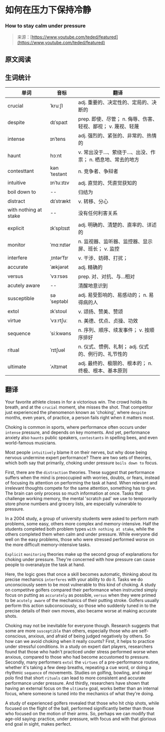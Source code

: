 # 如何在压力下保持冷静

### How to stay calm under pressure

>来源：[https://www.youtube.com/teded/featured](https://www.youtube.com/teded/featured)

## 原文阅读


## 生词统计
| 单词 | 音标 | 翻译 |
|-|-|-|
| crucial | ˈkruːʃl | adj. 重要的、决定性的、定局的、决断的 |
| despite | dɪˈspaɪt | prep. 即使、尽管； n. 侮辱、伤害、轻视、鄙视； v. 蔑视、轻蔑 |
| intense | ɪnˈtens | adj. 强烈的、紧张的、非常的、热情的 |
| haunt | hɔːnt | v. 常出没于...、萦绕于...、出没、作祟； n. 栖息地、常去的地方 |
| contesttant | kənˈtestənt | n. 竞争者、争辩者 |
| intuitive | ɪnˈtuːɪtɪv | adj. 直觉的、凭直觉获知的 |
| boil down to | -- | 归结为 |
| distract | dɪˈstrækt | v. 转移、分心 |
| with nothing at stake | -- | 没有任何利害关系 |
| explicit | ɪkˈsplɪsɪt | adj. 明确的、清楚的、直率的、详述的 |
| monitor | ˈmɑːnɪtər | n. 监视器、监听器、监控器、显示屏、班长； v. 监控 |
| interfere | ˌɪntərˈfɪr | v. 干涉、妨碍、打扰； |
| accurate | ˈækjərət | adj. 精确的 |
| versus | ˈvɜːrsəs | prep. 对、对抗、与...相对 |
| acutely aware | -- | 清醒地意识到 |
| susceptible | səˈseptəbl | adj. 易受影响的、易感动的； n. 易得病的人 |
| extol | ɪkˈstoʊl | v. 颂扬、赞美、赞颂 |
| virtue | ˈvɜːrtʃuː |  n. 美德、优点、贞操、功效|
| sequence | ˈsiːkwəns | n. 序列、顺序、续发事件； v. 按顺序排好 |
| ritual | ˈrɪtʃuəl | n. 仪式、惯例、礼制； adj. 仪式的、例行的、礼节性的 |
| ultimate | ˈʌltɪmət | adj. 最终的、极限的、根本的； n. 终极、根本、基本原则 |

## 翻译

Your favorite athlete closes in for a victorious win. The crowd holds its breath, and at the `crucial` moment, she misses the shot. That competitor just experienced the phenomenon known as 'choking', where `despite` months, even years, of practice, a person fails right when it matters most.

Choking is common in sports, where performance often occurs under `intense` pressure, and depends on key moments. And yet, performance anxiety also `haunts` public speakers, `contestants` in spelling bees, and even world-famous musicians.

Most people `intuitively` blame it on their nerves, but why dose being nervous undermine expert performance? There are two sets of theories, which both say that primarily, choking under pressure `boils down to` focus.

First, there are the `distraction` theories. These suggest that performance suffers when the mind is preoccupied with worries, doubts, or fears, instead of focusing its attention on performing the task at hand. When relevant and irrelevant thoughts compete for the same attention, something has to give. The brain can only process so much information at once. Tasks that challenge working memory, the mental 'scratch pad' we use to temporarily store phone numbers and grocery lists, are especially vulnerable to pressure.

In a 2004 study, a group of university students were asked to perform math problems, some easy, others more complex and memory-intensive. Half the students completed both problem types `with nothing at stake`, while the others completed them when calm and under pressure. While everyone did well on the easy problems, those who were stressed performed worse on the more difficult memory-intensive tasks.

`Explicit` `monitoring` theories make up the second group of explanations for choking under pressure. They're concerned with how pressure can cause people to overanalyze the task at hand.

Here, the logic goes that once a skill becomes automatic, thinking about its precise mechanics `interferes` with your ability to do it. Tasks we do unconsciously seem to be most vulnerable to this kind of choking. A study on competitve golfers compared their performance when instructed simply focus on putting as `accurately` as possible, `versus` when they were primed to be `acutely aware` of the mechanics of their putting stroke. Golfers usually perform this action subconsciously, so those who suddenly tuned in to the precise details of their own moves, also became worse at making accurate shots.

Choking may not be inevitable for everyone though. Research suggests that some are more `susceptible` than others, especially those who are self-conscious, anxious, and afraid of being judged negatively by others. So how can we avoid choking when it really counts? First, it helps to practice under stressful conditions. In a study on expert dart players, researchers found that those who hadn't practiced under stress performed worse when anxious, compared to those who had become accustomed to pressure. Secondly, many performers `extol` the `virtues` of a pre-performance routine, whether it's taking a few deep breaths, repeating a cue word, or doing a rhythmic `sequence` of movements. Studies on golfing, bowling, and water polo find that short `rituals` can lead to more consistent and accurate performance under pressure. And thirdly, researchers have shown that having an external focus on the `ultimate` goal, works better than an internal focus, where someone is tuned into the mechanics of what they're doing.

A study of experienced golfers revealed that those who hit chip shots, while focused on the flight of the ball, performed significantly better than those who focused on the motion of their arms. So, perhaps we can modify that age-old saying: practice, under pressure, with focus and with that glorious end goal in sight, makes perfect. 

<src-rtyAudio :src="`https://rtyxmd.gitee.io/rtyresources2020/October/How%20to%20stay%20calm%20under%20pressure.mp3`"></src-rtyAudio>